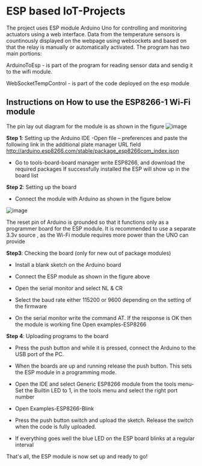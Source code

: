 
# ESP based IoT-Projects
                                
  The project uses ESP module Arduino Uno for controlling and monitoring actuators using a web interface. Data from the temperature sensors is countinously displayed on the webpage using websockets and based on that the relay is manually or automatically activated. The program has two main portions: 
  
  ArduinoToEsp - is part of the program for reading sensor data and sendig it to the wifi module.
  
  WebSocketTempControl - is part of the code deployed on the esp module
  
                
   ## Instructions on How to use the ESP8266-1 Wi-Fi module
 The pin lay out diagram for the module is as shown in the figure
![image](https://user-images.githubusercontent.com/46483761/155377738-afde1bab-97ac-44f0-ab6b-afd2387bbd92.png)

**Step 1**: Setting up the Arduino IDE
 -Open file – preferences and paste the following link in the additional plate manager URL field
          http://arduino.esp8266.com/stable/package_esp8266com_index.json
          
* Go to tools-board-board manager write ESP8266, and download the required packages
If successfully installed the ESP will show up in the board list

**Step 2**: Setting up the board

* Connect the module with Arduino as shown in the figure below

![image](https://user-images.githubusercontent.com/46483761/155378165-3d4781d2-d08e-41a0-902b-4c5173db1747.png)

The reset pin of Arduino is grounded so that it functions only as a programmer board for the ESP
module.
It is recommended to use a separate 3.3v source , as the Wi-Fi module requires more power
than the UNO can provide

**Step3**: Checking the board (only for new out of package modules)

* Install a blank sketch on the Arduino board

* Connect the ESP module as shown in the figure above

* Open the serial monitor and select NL & CR

* Select the baud rate either 115200 or 9600 depending on the setting of the firmware

* On the serial monitor write the command AT. If the response is OK then the module is working fine
Open examples-ESP8266

**Step 4**: Uploading programs to the board

* Press the push button and while it is pressed, connect the Arduino to the USB port of the PC.

* When the boards are up and running release the push button. This sets the ESP module in a
programming mode.

* Open the IDE and select Generic ESP8266 module from the tools menu-Set the Builtin LED to 1, in the tools menu and select the right port number

* Open Examples-ESP8266-Blink

* Press the push button switch and upload the sketch. Release the switch when the code is fully
uploaded.

* If everything goes well the blue LED on the ESP board blinks at a regular interval

That's all, the ESP module is now set up and ready to go!


